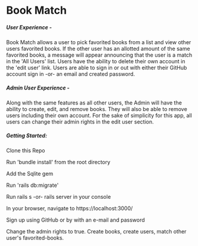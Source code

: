 
<h1>Book Match</h1>

<h5>User Experience - </h5>

<p>Book Match allows a user to pick favorited books from a list and view other users favorited books. If the other user has an allotted amount of the same favorited books, a message will appear announcing that the user is a match in the 'All Users' list. Users have the ability to delete their own account in the 'edit user' link. Users are able to sign in or out with either their GitHub account sign in -or- an email and created password. </p>

<h5>Admin User Experience - </h5>

<p>Along with the same features as all other users, the Admin will have the ability to create, edit, and remove books. 
They will also be able to remove users including their own account. For the sake of simplicity for this app, all users can change their admin rights in the edit user section.</p>

<h5>Getting Started: </h5>

<p>Clone this Repo</p>
<p>Run 'bundle install' from the root directory</p>
<p>Add the Sqlite gem</p>
<p>Run 'rails db:migrate'</p>
<p>Run rails s -or- rails server in your console</p>
<p>In your browser, navigate to https://localhost:3000/ </p>

<p>Sign up using GitHub or by with an e-mail and password </p>
<p>Change the admin rights to true. Create books, create users, match other user's favorited-books.</p>

